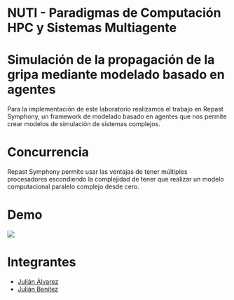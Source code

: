 # NUTI - Paradigmas de Computación HPC y Sistemas Multiagente

# Simulación de la propagación de la gripa mediante modelado basado en agentes

Para la implementación de este laboratorio realizamos el trabajo en Repast Symphony, un framework de modelado basado en agentes que nos permite crear modelos de simulación de sistemas complejos.

# Concurrencia

Repast Symphony permite usar las ventajas de tener múltiples procesadores escondiendo la complejidad de tener que realizar un modelo computacional paralelo complejo desde cero.

# Demo

![](./nuti.gif)

# Integrantes

- [Julián Álvarez](https://github.com/julian36alvarez)
- [Julián Benítez](https://github.com/julianbenitez99)
